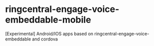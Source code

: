 # ringcentral-engage-voice-embeddable-mobile
[Experimental] Android/IOS apps based on ringcentral-engage-voice-embeddable and cordova
